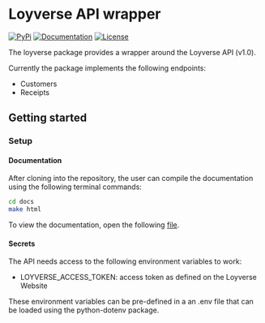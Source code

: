 # Loyverse API wrapper

[![PyPi](https://img.shields.io/pypi/v/loyverse)](https://img.shields.io/pypi/v/loyverse)
[![Documentation](https://readthedocs.org/projects/loyverse/badge/?version=latest)](https://loyverse.readthedocs.io/en/latest/?badge=latest)
[![License](https://img.shields.io/github/license/matteobe/loyverse)](https://img.shields.io/github/license/matteobe/loyverse)

The loyverse package provides a wrapper around the Loyverse API (v1.0).

Currently the package implements the following endpoints:
* Customers
* Receipts

## Getting started


### Setup
#### Documentation
After cloning into the repository, the user can compile the documentation using the following terminal commands:
```bash
cd docs
make html
```
To view the documentation, open the following [file](docs/build/html/index.html).

#### Secrets
The API needs access to the following environment variables to work:
* LOYVERSE_ACCESS_TOKEN: access token as defined on the Loyverse Website

These environment variables can be pre-defined in a an .env file that can be loaded using the python-dotenv package.
